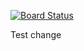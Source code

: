 [![Board Status](https://mmitrik.visualstudio.com/f8577591-b917-4a56-94ea-6d8322a07aaa/26fc71cf-4ce1-4e38-99c9-7c15d3e27c4a/_apis/work/boardbadge/41df374c-5f11-432e-9f20-8ff58fe2cab6)](https://mmitrik.visualstudio.com/f8577591-b917-4a56-94ea-6d8322a07aaa/_boards/board/t/26fc71cf-4ce1-4e38-99c9-7c15d3e27c4a/Microsoft.RequirementCategory)

Test change
